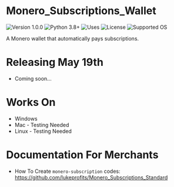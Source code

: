 # Monero_Subscriptions_Wallet
![Version 1.0.0](https://img.shields.io/badge/Version-1.0.0-orange.svg)
![Python 3.8+](https://img.shields.io/badge/Python-3.8+-3776ab.svg)
![Uses](https://img.shields.io/badge/Uses-Monero%20RPC-yellow.svg)
![License](https://img.shields.io/badge/License-MIT-blue.svg)
![Supported OS](https://img.shields.io/badge/Supported%20OS-Windows/Mac/Linux-orange.svg)

A Monero wallet that automatically pays subscriptions.

# Releasing May 19th
- Coming soon... 

# Works On
- Windows
- Mac - Testing Needed
- Linux - Testing Needed

# Documentation For Merchants
- How To Create `monero-subscription` codes: https://github.com/lukeprofits/Monero_Subscriptions_Standard
